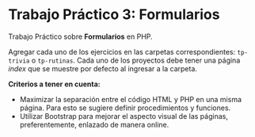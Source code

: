 # Trabajo Práctico 3: Formularios
Trabajo Práctico sobre **Formularios** en PHP.

Agregar cada uno de los ejercicios en las carpetas correspondientes: `tp-trivia` o `tp-rutinas`. Cada uno de los proyectos debe tener una página _index_ que se muestre por defecto al ingresar a la carpeta.

**Criterios a tener en cuenta:**
- Maximizar la separación entre el código HTML y PHP en una misma página. Para esto se sugiere definir procedimientos y funciones.
- Utilizar Bootstrap para mejorar el aspecto visual de las páginas, preferentemente, enlazado de manera online.

